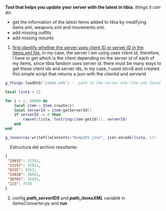 **Tool that helps you update your server with the latest in tibia.**
*things it can do*:

* get the information of the latest items added to tibia by modifying items.xml, weapons.xml and movements.xml.
* add missing outfits
* add missing mounts
1. <u>first identify whether the server uses client ID or server ID in the items.xml file.</u>
   in my case, the server I am using uses client id, therefore, I have to get which is the client depending on the server id of each of my items, since tibia fandom uses server id.
   there must be many ways to get these client ids and server ids, in my case, I used otcv8 and created this simple script that returns a json with the clientid and serverid

```lua
g_things.loadOtb('items.otb') -- path to the server otb (the one found with items.xml)

local lista = {}

for i = 1, 60000 do
    local item = Item.create(i)
    local serverId = item:getServerId()
    if serverId ~= 0 then
        rawset(lista, tostring(item:getId()), serverId)
    end
end

g_resources.writeFileContents("DumpIDS.json", json.encode(lista, 1))
```

    Estructura del archivo resultante:


```json
{
 "19035": 21352,
 "31197": 35911,
 "8335": 9251,
 "32810": 38561,
 "30701": 35415,
 "223": 7578
}
```

2. config ***path_serverIDS*** and ***path_itemsXML*** variable in *itemsConverter.py* and **run**